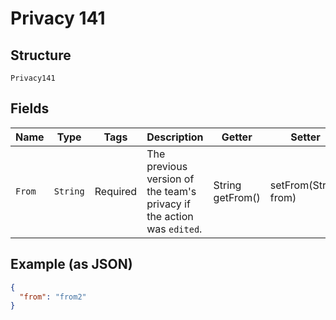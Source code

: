 
# Privacy 141

## Structure

`Privacy141`

## Fields

| Name | Type | Tags | Description | Getter | Setter |
|  --- | --- | --- | --- | --- | --- |
| `From` | `String` | Required | The previous version of the team's privacy if the action was `edited`. | String getFrom() | setFrom(String from) |

## Example (as JSON)

```json
{
  "from": "from2"
}
```

